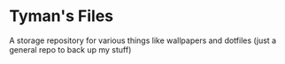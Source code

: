 # Tyman's Files
A storage repository for various things like wallpapers and dotfiles (just a general repo to back up my stuff)

